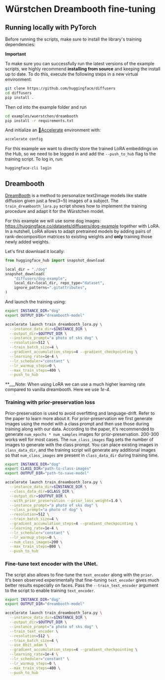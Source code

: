 # Würstchen Dreambooth fine-tuning

## Running locally with PyTorch

Before running the scripts, make sure to install the library's training dependencies:

**Important**

To make sure you can successfully run the latest versions of the example scripts, we highly recommend **installing from source** and keeping the install up to date. To do this, execute the following steps in a new virtual environment:
```bash
git clone https://github.com/huggingface/diffusers
cd diffusers
pip install .
```

Then cd into the example folder and run
```bash
cd examples/wuerstchen/dreambooth
pip install -r requirements.txt
```

And initialize an [🤗Accelerate](https://github.com/huggingface/accelerate/) environment with:

```bash
accelerate config
```
For this example we want to directly store the trained LoRA embeddings on the Hub, so we need to be logged in and add the `--push_to_hub` flag to the training script. To log in, run:
```bash
huggingface-cli login
```

## Dreambooth

[DreamBooth](https://arxiv.org/abs/2208.12242) is a method to personalize text2image models like stable diffusion given just a few(3~5) images of a subject.
The `train_dreambooth_lora.py` script shows how to implement the training procedure and adapt it for the Würstchen model.


For this example we will use some dog images: https://huggingface.co/datasets/diffusers/dog-example together with LoRA. In a nutshell, LoRA allows to adapt pretrained models by adding pairs of rank-decomposition matrices to existing weights and **only** training those newly added weights.

Let's first download it locally:

```python
from huggingface_hub import snapshot_download

local_dir = "./dog"
snapshot_download(
    "diffusers/dog-example",
    local_dir=local_dir, repo_type="dataset",
    ignore_patterns=".gitattributes",
)
```

And launch the training using:

```bash
export INSTANCE_DIR="dog"
export OUTPUT_DIR="dreambooth-model"

accelerate launch train_dreambooth_lora.py \
  --instance_data_dir=$INSTANCE_DIR \
  --output_dir=$OUTPUT_DIR \
  --instance_prompt="a photo of sks dog" \
  --resolution=512 \
  --train_batch_size=4 \
  --gradient_accumulation_steps=4 --gradient_checkpointing \
  --learning_rate=1e-4 \
  --lr_scheduler="constant" \
  --lr_warmup_steps=0 \
  --max_train_steps=400 \
  --push_to_hub
```

**___Note: When using LoRA we can use a much higher learning rate compared to vanilla dreambooth. Here we use *1e-4*.

### Training with prior-preservation loss

Prior-preservation is used to avoid overfitting and language-drift. Refer to the paper to learn more about it. For prior-preservation we first generate images using the model with a class prompt and then use those during training along with our data.
According to the paper, it's recommended to generate `num_epochs * num_samples` images for prior-preservation. 200-300 works well for most cases. The `num_class_images` flag sets the number of images to generate with the class prompt. You can place existing images in `class_data_dir`, and the training script will generate any additional images so that `num_class_images` are present in `class_data_dir` during training time.

```bash
export INSTANCE_DIR="dog"
export CLASS_DIR="path-to-class-images"
export OUTPUT_DIR="path-to-save-model"

accelerate launch train_dreambooth_lora.py \
  --instance_data_dir=$INSTANCE_DIR \
  --class_data_dir=$CLASS_DIR \
  --output_dir=$OUTPUT_DIR \
  --with_prior_preservation --prior_loss_weight=1.0 \
  --instance_prompt="a photo of sks dog" \
  --class_prompt="a photo of dog" \
  --resolution=512 \
  --train_batch_size=4 \
  --gradient_accumulation_steps=4 --gradient_checkpointing \
  --learning_rate=1e-4 \
  --lr_scheduler="constant" \
  --lr_warmup_steps=0 \
  --num_class_images=200 \
  --max_train_steps=800 \
  --push_to_hub
```

### Fine-tune text encoder with the UNet.

The script also allows to fine-tune the `text_encoder` along with the `prior`. It's been observed experimentally that fine-tuning `text_encoder` gives much better results especially on faces.  Pass the `--train_text_encoder` argument to the script to enable training `text_encoder`.

```bash
export INSTANCE_DIR="dog"
export OUTPUT_DIR="dreambooth-model"

accelerate launch train_dreambooth_lora.py \
  --instance_data_dir=$INSTANCE_DIR \
  --output_dir=$OUTPUT_DIR \
  --instance_prompt="a photo of sks dog" \
  --train_text_encoder \
  --resolution=512 \
  --train_batch_size=4 \
  --use_8bit_adam \
  --gradient_accumulation_steps=4 --gradient_checkpointing \
  --learning_rate=1e-4 \
  --lr_scheduler="constant" \
  --lr_warmup_steps=0 \
  --max_train_steps=400 \
  --push_to_hub
```
